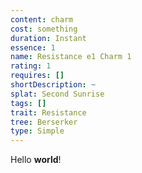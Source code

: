```yaml
---
content: charm
cost: something
duration: Instant
essence: 1
name: Resistance e1 Charm 1
rating: 1
requires: []
shortDescription: ~
splat: Second Sunrise
tags: []
trait: Resistance
tree: Berserker
type: Simple
---
```


Hello **world**!
